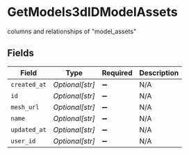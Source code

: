 # GetModels3dIDModelAssets

columns and relationships of "model_assets"


## Fields

| Field              | Type               | Required           | Description        |
| ------------------ | ------------------ | ------------------ | ------------------ |
| `created_at`       | *Optional[str]*    | :heavy_minus_sign: | N/A                |
| `id`               | *Optional[str]*    | :heavy_minus_sign: | N/A                |
| `mesh_url`         | *Optional[str]*    | :heavy_minus_sign: | N/A                |
| `name`             | *Optional[str]*    | :heavy_minus_sign: | N/A                |
| `updated_at`       | *Optional[str]*    | :heavy_minus_sign: | N/A                |
| `user_id`          | *Optional[str]*    | :heavy_minus_sign: | N/A                |